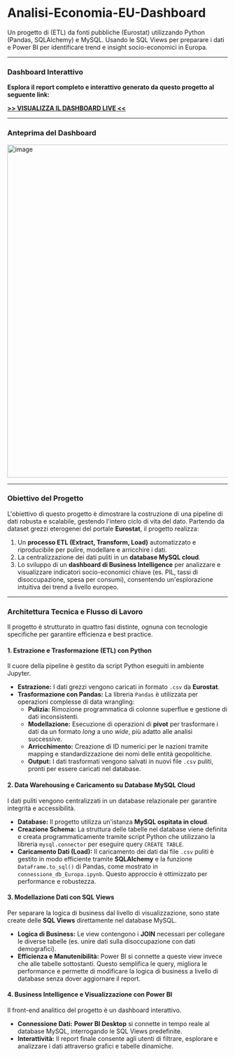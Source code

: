 # Analisi-Economia-EU-Dashboard
Un progetto di (ETL) da fonti pubbliche (Eurostat) utilizzando Python (Pandas, SQLAlchemy) e MySQL. Usando le SQL Views per preparare i dati e Power BI per identificare trend e insight socio-economici in Europa.

---

### Dashboard Interattivo

**Esplora il report completo e interattivo generato da questo progetto al seguente link:**

[**>> VISUALIZZA IL DASHBOARD LIVE <<**](https://app.powerbi.com/view?r=eyJrIjoiMTM2NWQzNDMtMWI3My00YWNjLWJkYWQtMzE0NmQ5NTVlY2Q3IiwidCI6ImM5NDI0M2ViLTZmMGUtNDU2Ni1hMjk2LWI1ZGZjOWQyNTczYiIsImMiOjh9)

---

### Anteprima del Dashboard

<img width="1387" height="760" alt="image" src="https://github.com/user-attachments/assets/dba33a04-0e48-4137-8417-1cc6f1b46cc0" />


---

### Obiettivo del Progetto

L'obiettivo di questo progetto è dimostrare la costruzione di una pipeline di dati robusta e scalabile, gestendo l'intero ciclo di vita del dato. Partendo da dataset grezzi eterogenei del portale **Eurostat**, il progetto realizza:
1.  Un **processo ETL (Extract, Transform, Load)** automatizzato e riproducibile per pulire, modellare e arricchire i dati.
2.  La centralizzazione dei dati puliti in un **database MySQL cloud**.
3.  Lo sviluppo di un **dashboard di Business Intelligence** per analizzare e visualizzare indicatori socio-economici chiave (es. PIL, tassi di disoccupazione, spesa per consumi), consentendo un'esplorazione intuitiva dei trend a livello europeo.

---

### Architettura Tecnica e Flusso di Lavoro

Il progetto è strutturato in quattro fasi distinte, ognuna con tecnologie specifiche per garantire efficienza e best practice.

#### 1. Estrazione e Trasformazione (ETL) con Python

Il cuore della pipeline è gestito da script Python eseguiti in ambiente Jupyter.
* **Estrazione:** I dati grezzi vengono caricati in formato `.csv` da **Eurostat**.
* **Trasformazione con Pandas:** La libreria `Pandas` è utilizzata per operazioni complesse di data wrangling:
    -   **Pulizia:** Rimozione programmatica di colonne superflue e gestione di dati inconsistenti.
    -   **Modellazione:** Esecuzione di operazioni di **pivot** per trasformare i dati da un formato *long* a uno *wide*, più adatto alle analisi successive.
    -   **Arricchimento:** Creazione di ID numerici per le nazioni tramite mapping e standardizzazione dei nomi delle entità geopolitiche.
    -   **Output:** I dati trasformati vengono salvati in nuovi file `.csv` puliti, pronti per essere caricati nel database.

#### 2. Data Warehousing e Caricamento su Database MySQL Cloud

I dati puliti vengono centralizzati in un database relazionale per garantire integrità e accessibilità.
* **Database:** Il progetto utilizza un'istanza **MySQL ospitata in cloud**.
* **Creazione Schema:** La struttura delle tabelle nel database viene definita e creata programmaticamente tramite script Python che utilizzano la libreria `mysql.connector` per eseguire query `CREATE TABLE`.
* **Caricamento Dati (Load):** Il caricamento dei dati dai file `.csv` puliti è gestito in modo efficiente tramite **SQLAlchemy** e la funzione `DataFrame.to_sql()` di Pandas, come mostrato in `connessione_db_Europa.ipynb`. Questo approccio è ottimizzato per performance e robustezza.

#### 3. Modellazione Dati con SQL Views

Per separare la logica di business dal livello di visualizzazione, sono state create delle **SQL Views** direttamente nel database MySQL.
* **Logica di Business:** Le view contengono i **JOIN** necessari per collegare le diverse tabelle (es. unire dati sulla disoccupazione con dati demografici).
* **Efficienza e Manutenibilità:** Power BI si connette a queste view invece che alle tabelle sottostanti. Questo semplifica le query, migliora le performance e permette di modificare la logica di business a livello di database senza dover aggiornare il report.

#### 4. Business Intelligence e Visualizzazione con Power BI

Il front-end analitico del progetto è un dashboard interattivo.
* **Connessione Dati:** **Power BI Desktop** si connette in tempo reale al database MySQL, interrogando le SQL Views predefinite.
* **Interattività:** Il report finale consente agli utenti di filtrare, esplorare e analizzare i dati attraverso grafici e tabelle dinamiche.


